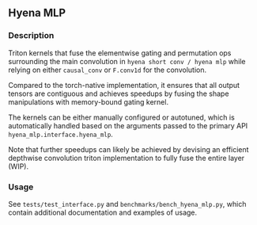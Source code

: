 ## Hyena MLP

### Description

Triton kernels that fuse the elementwise gating and permutation ops surrounding the main convolution in `hyena short conv / hyena mlp` while relying on either `causal_conv` or `F.conv1d` for the convolution.

Compared to the torch-native implementation, it ensures that all output tensors are contiguous and achieves speedups by fusing the shape manipulations with memory-bound gating kernel.

The kernels can be either manually configured or autotuned, which is automatically handled based on the arguments passed to the primary API `hyena_mlp.interface.hyena_mlp`.

Note that further speedups can likely be achieved by devising an efficient depthwise convolution triton implementation to fully fuse the entire layer (WIP).

### Usage
See `tests/test_interface.py` and `benchmarks/bench_hyena_mlp.py`, which contain additional documentation and examples of usage.